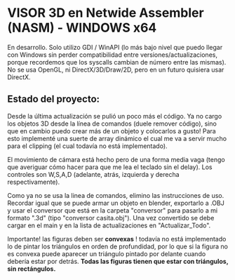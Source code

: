 # VISOR 3D en Netwide Assembler (NASM) - WINDOWS x64

En desarrollo. Solo utilizo GDI / WinAPI (lo más bajo nivel que puedo llegar con Windows sin perder compatibilidad entre versiones/actualizaciones, porque recordemos que los syscalls cambian de número entre las mismas). No se usa OpenGL, ni DirectX/3D/Draw/2D, pero en un futuro quisiera usar DirectX.

## Estado del proyecto: 

Desde la última actualización se pulió un poco más el código. Ya no cargo los objetos 3D desde la línea de comandos (duele remover código), sino que en cambio puedo
crear más de un objeto y colocarlos a gusto! Para esto implementé una suerte de array dinámico el cual me va a servir mucho para el clipping (el cual todavía no está implementado). 




El movimiento de cámara está hecho pero de una forma media vaga (tengo que averiguar cómo hacer para que me lea el teclado sin el delay). Los controles son W,S,A,D (adelante, atrás, izquierda y derecha respectivamente).

Como ya no se usa la linea de comandos, elimino las instrucciones de uso. Recordar igual que se puede armar un objeto en blender, exportarlo a .OBJ y usar el conversor que está en la carpeta "conversor" para pasarlo a mi formato ".3d" (tipo "conversor casita.obj"). Una vez convertido se debe cargar en el main y en la lista de actualizaciones en "Actualizar_Todo".

Importante! las figuras deben ser __convexas__ ! todavía no está implementado lo de pintar los triángulos en orden de profundidad, por lo que si la figura no es convexa puede aparecer un triángulo pintado por delante cuando debería estar por detrás. __Todas las figuras tienen que estar con triángulos, sin rectángulos.__








